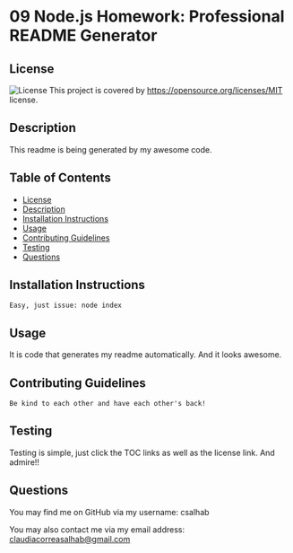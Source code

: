 # 09 Node.js Homework: Professional README Generator
  
  ## License

  ![License](https://img.shields.io/badge/license-MIT-green.svg)   This project is covered by  https://opensource.org/licenses/MIT license.

  ## Description
  
  This readme is being generated by my awesome code.

  ## Table of Contents

  - [License](#license)
  - [Description](#description)
  - [Installation Instructions](#installation-instructions)
  - [Usage](#usage)
  - [Contributing Guidelines](#contributing-guidelines)
  - [Testing](#testing)
  - [Questions](#questions)

  ## Installation Instructions

    Easy, just issue: node index

  ## Usage

  It is code that generates my readme automatically. And it looks awesome.

  ## Contributing Guidelines

    Be kind to each other and have each other's back!

  ## Testing

  Testing is simple, just click the TOC links as well as the license link. And admire!!

  ## Questions

  You may find me on GitHub via my username: csalhab


  You may also contact me via my email address: [claudiacorreasalhab@gmail.com](mailto:claudiacorreasalhab@gmail.com)

